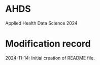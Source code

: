 # AHDS
Applied Health Data Science 2024

# Modification record
2024-11-14: Initial creation of README file.
